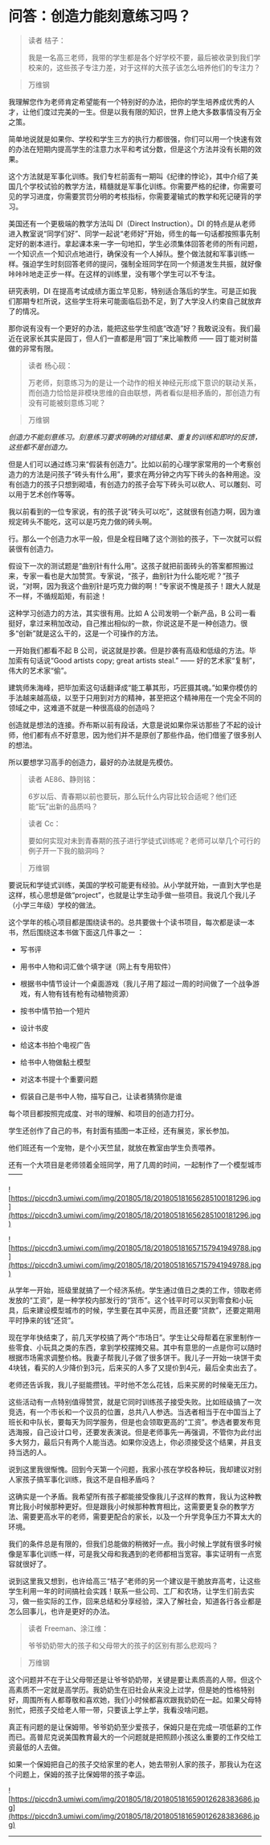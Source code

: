 # 问答：创造力能刻意练习吗？

> 读者 桔子：
> 
> 我是一名高三老师，我带的学生都是各个好学校不要，最后被收录到我们学校来的，这些孩子专注力差，对于这样的大孩子该怎么培养他们的专注力？

> 万维钢

我理解您作为老师肯定希望能有一个特别好的办法，把你的学生培养成优秀的人才，让他们度过完美的一生。但是以我有限的知识，世界上绝大多数事情没有万全之策。

简单地说就是如果你、学校和学生三方的执行力都很强，你们可以用一个快速有效的办法在短期内提高学生的注意力水平和考试分数，但是这个方法并没有长期的效果。

这个方法就是军事化训练。我们专栏前面有一期叫《纪律的悖论》，其中介绍了美国几个学校试验的教学方法，精髓就是军事化训练。你需要严格的纪律，你需要可见的学习进度，你需要赏罚分明的考核指标，你需要灌输式的教学和死记硬背的学习。

美国还有一个更极端的教学方法叫 DI（Direct Instruction）。DI 的特点是从老师进入教室说“同学们好”、同学一起说“老师好”开始，师生的每一句话都按照事先制定好的剧本进行。拿起课本来一字一句地扣，学生必须集体回答老师的所有问题，一个知识点一个知识点地进行，确保没有一个人掉队。整个做法就和军事训练一样。强迫学生时刻回答老师的提问，强制全班同学在同一个频道发生共振，就好像咔咔咔地走正步一样。在这样的训练里，没有哪个学生可以不专注。

研究表明，DI 在提高考试成绩方面立竿见影，特别适合落后的学生。可是正如我们那期专栏所说，这些学生将来可能面临后劲不足，到了大学没人约束自己就放弃了的情况。

那你说有没有一个更好的办法，能把这些学生彻底“改造”好？我敢说没有。我们最近在说家长其实是园丁，但人们一直都是用“园丁”来比喻教师 —— 园丁能对树苗做的非常有限。

> 读者 杨心砚：
> 
> 万老师，刻意练习为的是让一个动作的相关神经元形成下意识的联动关系，而创造力恰恰是非模块思维的自由联想，两者看似是相矛盾的，那创造力有没有可能被刻意练习呢？

> 万维钢

 *创造力不能刻意练习。刻意练习要求明确的对错结果、重复的训练和即时的反馈，这些都不是创造力。*

但是人们可以通过练习来“假装有创造力”。比如以前的心理学家常用的一个考察创造力的方法是问孩子“砖头有什么用”，要求在两分钟之内写下砖头的各种用途。没有创造力的孩子只想到砌墙，有创造力的孩子会写下砖头可以砍人、可以雕刻、可以用于艺术创作等等。

我以前看到的一位专家说，有的孩子说“砖头可以吃”，这就很有创造力啊，因为谁规定砖头不能吃，这可以是巧克力做的砖头啊。

行。那么一个创造力水平一般，但是全程目睹了这个测验的孩子，下一次就可以假装很有创造力。

假设下一次的测试题是“曲别针有什么用”。这孩子就把前面砖头的答案都照搬过来，专家一看也是大加赞赏。专家说，“孩子，曲别针为什么能吃呢？”孩子说，“对啊，因为我这个曲别针是巧克力做的啊！”专家说不愧是孩子！跟大人就是不一样，不循规蹈矩，有前途！

这种学习创造力的方法，其实很有用。比如 A 公司发明一个新产品，B 公司一看挺好，拿过来稍加改动，自己推出相似的一款，你说这是不是一种创造力。很多“创新”就是这么干的，这是一个可操作的方法。

一开始我们都看不起 B 公司，说这就是抄袭。但是抄袭有高级和低级的方法。毕加索有句话说“Good artists copy; great artists steal.” —— 好的艺术家“复制”，伟大的艺术家“偷”。

建筑师朱海峰，把毕加索这句话翻译成“能工摹其形，巧匠摄其魂。”如果你模仿的手法越来越高级，以至于只用到对方的精神，甚至把这个精神用在一个完全不同的领域之中，这难道不就是一种很高级的创造吗？

创造就是想法的连接。乔布斯以前有段话，大意是说如果你采访那些了不起的设计师，他们都有点不好意思，因为他们并不是原创了那些作品，他们借鉴了很多别人的想法。

所以要想学习高手的创造力，最好的办法就是先模仿。

> 读者 AE86、静则铭：
> 
> 6岁以后、青春期以前也要玩，那么玩什么内容比较合适呢？他们还能“玩”出新的品质吗？

> 读者 Cc：
> 
> 要如何实现对未到青春期的孩子进行学徒式训练呢？老师可以举几个可行的例子开一下我的脑洞吗？

> 万维钢

要说玩和学徒式训练，美国的学校可能更有经验。从小学就开始，一直到大学也是这样，核心思想是做“project”，也就是让学生动手做一些项目。我说几个我儿子（小学三年级）学校的做法。

这个学年的核心项目都是围绕读书的。总共要做十个读书项目，每次都是读一本书，然后围绕这本书做下面这几件事之一 ：

* 写书评

* 用书中人物和词汇做个填字谜（网上有专用软件）

* 根据书中情节设计一个桌面游戏（我儿子用了超过一周的时间做了一个战争游戏，有人物有钱有枪有动植物资源）

* 按书中情节拍一个短片

* 设计书皮

* 给这本书拍个电视广告

* 给书中人物做黏土模型

* 对这本书提十个重要问题

* 假装自己是书中人物，描写自己，让读者猜猜你是谁

每个项目都按照完成度、对书的理解、和项目的创造力打分。

学生还创作了自己的书，有封面有插图一本正经，还有展览，家长参加。

他们班还有一个宠物，是个小天竺鼠，就放在教室由学生负责喂养。

还有一个大项目是老师领着全班同学，用了几周的时间，一起制作了一个模型城市 —— 

![https://piccdn3.umiwi.com/img/201805/18/201805181656285100181296.jpg](https://piccdn3.umiwi.com/img/201805/18/201805181656285100181296.jpg)

![https://piccdn3.umiwi.com/img/201805/18/201805181657157941949788.jpg](https://piccdn3.umiwi.com/img/201805/18/201805181657157941949788.jpg)

从学年一开始，班级里就搞了一个经济系统。学生通过值日之类的工作，领取老师发放的“工资”，是一种学校内部发行的“货币”。这个钱平时可以买到零食和小玩具，后来建设模型城市的时候，学生要在其中买房，而且还要“贷款”，还要定期用平时挣来的钱“还贷”。

现在学年快结束了，前几天学校搞了两个“市场日”。学生让父母帮着在家里制作一些零食、小玩具之类的东西，拿到学校摆摊交易。其中有意思的一点是你可以随时根据市场需求调整价格。我妻子帮我儿子做了很多饼干。我儿子一开始一块饼干卖4块钱，看买的人少降价到3元，后来买的人多了又提价到4元，最后全卖出去了。

老师还告诉我，我儿子挺能攒钱。平时他不怎么花钱，后来买房的时候毫无压力。

这些活动有一点特别值得赞赏，就是它同时训练孩子接受失败。比如班级搞了一次竞选，有一个市长和一个议员的位置，总共八人参选。当选者相当于在中国当上了班长和中队长，要每天为同学服务，但是也会领取更高的“工资”。参选者要发布竞选海报，自己设计口号，还要发表演说。但是老师事先一再强调，不管你为此付出多大努力，最后只有两个人能当选。如果你没选上，你必须接受这个结果，并且支持当选的人。

说到这里我很惭愧。回到今天第一个问题，我家小孩在学校各种玩，我却建议对别人家孩子搞军事化训练，我这不是自相矛盾吗？

这确实是一个矛盾。我希望所有孩子都能接受像我儿子这样的教育，我认为这种教育比我小时候那种更好。但是跟我小时候那种教育相比，这需要更复杂的教学方法、需要更高水平的老师，需要更配合的家长，以及一个升学竞争压力不算太大的环境。

我们的条件总是有限的，但我们总能做的稍微好一点。我小时候上学就有很多时候像是军事化训练一样，可是我父母和我遇到的老师都相当宽容。事实证明有一点宽容就很好了。

说到这里我又想到，也许给高三“桔子”老师的另一个建议是干脆放弃高考，让这些学生利用一年的时间搞社会实践！联系一些公司、工厂和农场，让学生们前去实习，做一些实际的工作，回来总结和分享经验，深入了解社会，知道各行各业都是怎么回事儿，也许是更好的办法。

> 读者 Freeman、涂江维：
> 
> 爷爷奶奶带大的孩子和父母带大的孩子的区别有那么悲观吗？

> 万维钢

这个问题并不在于让父母带还是让爷爷奶奶带，关键是要让素质高的人带。但这个高素质不一定就是高学历。我奶奶生在旧社会从来没上过学，但是她的性格特别好，周围所有人都尊敬和喜欢她，我们小时候都喜欢跟我奶奶在一起。如果父母特别忙，把孩子交给老人带一带，只要该上学上学，我看没啥问题。

真正有问题的是让保姆带。爷爷奶奶至少爱孩子，保姆只是在完成一项低薪的工作而已。高普尼克说美国教育最大的一个问题就是把照顾小孩这么重要的工作交给工资最低的人去做。

如果一个保姆把自己的孩子交给家里的老人，她去带别人家的孩子，那我认为在这个问题上，保姆的孩子比保姆带的孩子幸运。

![https://piccdn3.umiwi.com/img/201805/18/201805181659012628383686.jpg](https://piccdn3.umiwi.com/img/201805/18/201805181659012628383686.jpg)

---
